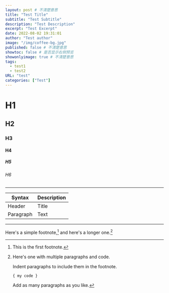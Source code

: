 ```yaml
---
layout: post # 不清楚意思
title: "Test Title"
subtitle: "Test Subtitle"
description: "Test Description"
excerpt: "Test Excerpt"
date: 2022-08-02 19:31:01
author: "Test author"
image: "/img/coffee-bg.jpg"
published: false # 不清楚意思
showtoc: false # 是否显示右侧预览
showonlyimage: true # 不清楚意思
tags:
  - test1
  - test2
URL: "test"
categories: ["Test"]
---
```


# H1
## H2
### H3
#### H4
##### H5
###### H6

---

| Syntax      | Description |
| ----------- | ----------- |
| Header      | Title       |
| Paragraph   | Text        |

---


Here's a simple footnote,[^1] and here's a longer one.[^bignote]

[^1]: This is the first footnote.

[^bignote]: Here's one with multiple paragraphs and code.

    Indent paragraphs to include them in the footnote.

    `{ my code }`

    Add as many paragraphs as you like.


